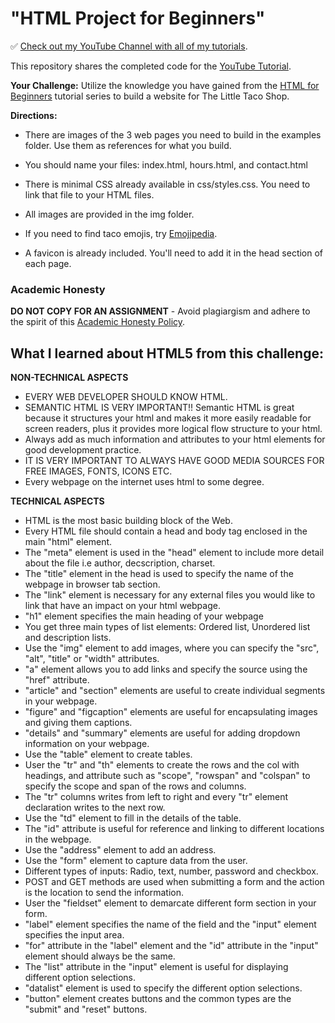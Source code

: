 # "HTML Project for Beginners"

✅ [Check out my YouTube Channel with all of my tutorials](https://www.youtube.com/DaveGrayTeachesCode).

This repository shares the completed code for the [YouTube Tutorial](https://youtu.be/T5PD8ofhiug). 

**Your Challenge:** Utilize the knowledge you have gained from the [HTML for Beginners](https://www.youtube.com/playlist?list=PL0Zuz27SZ-6OlAwitnFUubtE93DO-l0vu) tutorial series to build a website for The Little Taco Shop. 

**Directions:**

- There are images of the 3 web pages you need to build in the examples folder. Use them as references for what you build.

- You should name your files: index.html, hours.html, and contact.html

- There is minimal CSS already available in css/styles.css. You need to link that file to your HTML files. 

- All images are provided in the img folder.

- If you need to find taco emojis, try [Emojipedia](https://emojipedia.org/taco/). 

- A favicon is already included. You'll need to add it in the head section of each page.

### Academic Honesty

**DO NOT COPY FOR AN ASSIGNMENT** - Avoid plagiargism and adhere to the spirit of this [Academic Honesty Policy](https://www.freecodecamp.org/news/academic-honesty-policy/).

## What I learned about HTML5 from this challenge:

**NON-TECHNICAL ASPECTS**
- EVERY WEB DEVELOPER SHOULD KNOW HTML.
- SEMANTIC HTML IS VERY IMPORTANT!! Semantic HTML is great because it structures your html and makes it more easily readable for screen readers, plus it provides more logical flow structure to your html.
- Always add as much information and attributes to your html elements for good development practice.
- IT IS VERY IMPORTANT TO ALWAYS HAVE GOOD MEDIA SOURCES FOR FREE IMAGES, FONTS, ICONS ETC.
- Every webpage on the internet uses html to some degree.

**TECHNICAL ASPECTS**
- HTML is the most basic building block of the Web.
- Every HTML file should contain a head and body tag enclosed in the main "html" element.
- The "meta" element is used in the "head" element to include more detail about the file i.e author, decscription, charset.
- The "title" element in the head is used to specify the name of the webpage in browser tab section.
- The "link" element is necessary for any external files you would like to link that have an impact on your html webpage.
- "h1" element specifies the main heading of your webpage
- You get three main types of list elements: Ordered list, Unordered list and description lists.
- Use the "img" element to add images, where you can specify the "src", "alt", "title" or "width" attributes.
- "a" element allows you to add links and specify the source using the "href" attribute.
- "article" and "section" elements are useful to create individual segments in your webpage.
- "figure" and "figcaption" elements are useful for encapsulating images and giving them captions.
- "details" and "summary" elements are useful for adding dropdown information on your webpage.
- Use the "table" element to create tables.
- User the "tr" and "th" elements to create the rows and the col with headings, and attribute such as "scope", "rowspan" and "colspan" to specify the scope and span of the rows and columns.
- The "tr" columns writes from left to right and every "tr" element declaration writes to the next row.
- Use the "td" element to fill in the details of the table.
- The "id" attribute is useful for reference and linking to different locations in the webpage.
- Use the "address" element to add an address.
- Use the "form" element to capture data from the user.
- Different types of inputs: Radio, text, number, password and checkbox.
- POST and GET methods are used when submitting a form and the action is the location to send the information.
- User the "fieldset" element to demarcate different form section in your form.
- "label" element specifies the name of the field and the "input" element specifies the input area.
- "for" attribute in the "label" element and the "id" attribute in the "input" element should always be the same.
- The "list" attribute in the "input" element is useful for displaying different option selections.
- "datalist" element is used to specify the different option selections.
- "button" element creates buttons and the common types are the "submit" and "reset" buttons.

